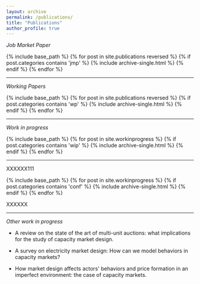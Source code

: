 ```yaml
---
layout: archive
permalink: /publications/
title: "Publications"
author_profile: true
---
```




_Job Market Paper_

{% include base_path %}
{% for post in site.publications reversed %}
  {% if post.categories contains 'jmp' %}
  {% include archive-single.html %}
    {% endif %}
{% endfor %}

----


_Working Papers_


{% include base_path %}
{% for post in site.publications reversed %}
  {% if post.categories contains 'wp' %}
  {% include archive-single.html %}
    {% endif %}
{% endfor %}

-----

_Work in progress_


{% include base_path %}
{% for post in site.workinprogress %}
  {% if post.categories contains 'wip' %}
  {% include archive-single.html %}
    {% endif %}
{% endfor %}

------

XXXXXX111

{% include base_path %}
{% for post in site.workinprogress %}
  {% if post.categories contains 'conf' %}
  {% include archive-single.html %}
{% endif %}
{% endfor %}

XXXXXX

------

_Other work in progress_


  * A review on the state of the art of multi-unit auctions: what implications for the study of capacity market design.

  * A survey on electricity market design: How can we model behaviors in capacity markets?
  
  * How market design affects actors' behaviors and price formation in an imperfect environment: the case of capacity markets. 



